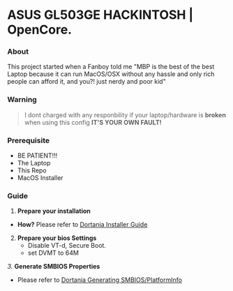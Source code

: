 # ASUS GL503GE HACKINTOSH | OpenCore.

### About
This project started when a Fanboy told me "MBP is the best of the best Laptop because it can run MacOS/OSX without any hassle and only rich people can afford it, and you?! just nerdy and poor kid"

### Warning
> I dont charged with any responbility if your laptop/hardware is **broken** when using this config **IT'S YOUR OWN FAULT!**

### Prerequisite
- BE PATIENT!!!
- The Laptop
- This Repo
- MacOS Installer

### Guide
1. __Prepare your installation__
  - __How?__
    Please refer to [Dortania Installer Guide](https://dortania.github.io/OpenCore-Install-Guide/installer-guide/)

2. __Prepare your bios Settings__
    * Disable VT-d, Secure Boot.
    * set DVMT to 64M
  
*3.* __Generate SMBIOS Properties__
  * Please refer to [Dortania Generating SMBIOS/PlatformInfo](https://dortania.github.io/OpenCore-Install-Guide/config-laptop.plist/coffee-lake.html#platforminfo)